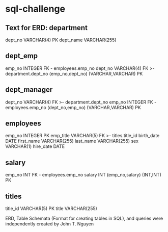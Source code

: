 # sql-challenge

Text for ERD:
department
-
dept_no VARCHAR(4) PK
dept_name VARCHAR(255)

dept_emp
-
emp_no INTEGER FK - employees.emp_no
dept_no VARCHAR(4) FK >- department.dept_no
(emp_no,dept_no) (VARCHAR,VARCHAR) PK

dept_manager
-
dept_no VARCHAR(4) FK >- department.dept_no
emp_no INTEGER FK - employees.emp_no
(dept_no,emp_no) (VARCHAR,VARCHAR) PK

employees
-
emp_no INTEGER PK
emp_title VARCHAR(5) FK >- titles.title_id
birth_date DATE
first_name VARCHAR(255)
last_name VARCHAR(255)
sex VARCHAR(1)
hire_date DATE

salary
-
emp_no INT FK - employees.emp_no
salary INT
(emp_no,salary) (INT,INT) PK

titles
-
title_id VARCHAR(5) PK
title VARCHAR(255)

ERD, Table Schemata (Format for creating tables in SQL), and queries were independently created by John T. Nguyen
